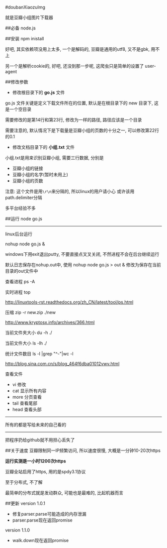 #doubanXiaozuImg

就是豆瓣小组图片下载器

##必备
node.js

##安装
npm inistall

好吧, 其实依赖项没用上太多, 一个是解码的,
豆瓣是通用的utf8, 又不是gbk, 用不上

另一个是解析cookie的, 好吧, 还没到那一步呢,
这爬虫只是简单的设置了 user-agent

##修改参数
* 修改根目录下的 **go.js** 文件

go.js 文件关键是定义下载文件所在的位置,
默认是在根目录下的 new 目录下, 这是一个空目录

需要修改的是第14行和第23行, 修改为一样的路径, 
路径应该是一个目录

需要注意的, 默认情况下是下载量是豆瓣小组的页数的十分之一,
可以修改第22行的0.1

* 修改文档目录下的 **小组.txt** 文件

小组.txt是用来识别豆瓣小组, 需要三行数据, 分别是
* 豆瓣小组的链接
* 豆瓣小组的名字(暂时未用上)
* 豆瓣小组的页数

注意: 这个文件是用`\r\n`来分隔的, 所以linux的用户请小心
或许该用path.delimiter分隔

多平台经验不多

##运行
node go.js

---
linux后台运行

nohup node go.js &

windows下用exit退出putty, 不要直接点叉叉关闭,
不然进程不会在后台继续运行

默认日志保存在nohup.out中, 使用 nohup node go.js > out & 修改为保存在当前目录的out文件中

查看进程
ps -A

实时进程
top

http://linuxtools-rst.readthedocs.org/zh_CN/latest/tool/ps.html

压缩
zip -r new.zip ./new

http://www.kryptosx.info/archives/366.html

当前文件夹大小
du -h ./

当前文件大小
ls -lh ./

统计文件数目
ls -l |grep "^-"|wc -l

http://blog.sina.com.cn/s/blog_464f6dba01012vwv.html

查看文件
* vi 修改
* cat 显示所有内容
* more 分页查看
* tail 查看尾部
* head 查看头部

---
所有的都是写给未来的自己看的

---

把程序扔给github就不用担心丢失了

##关于速度
豆瓣限制同一IP频繁访问, 所以速度很慢,
大概是一分钟10-20次https

**运行实测是一小时1200次https**

豆瓣全站启用了https, 用的是spdy3.1协议

至于分布式, 不了解

最简单的分布式就是发动群众, 可能也是最难的,
比起机器而言

##更新
version 1.0.1
* 修复parser.parse可能造成的内存泄漏
* parser.parse现在返回promise

version 1.1.0
* walk.down现在返回promise